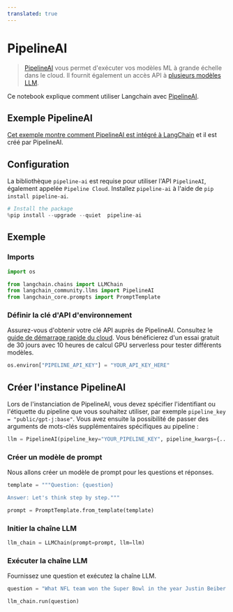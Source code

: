 ```yaml
---
translated: true
---
```


# PipelineAI

>[PipelineAI](https://pipeline.ai) vous permet d'exécuter vos modèles ML à grande échelle dans le cloud. Il fournit également un accès API à [plusieurs modèles LLM](https://pipeline.ai).

Ce notebook explique comment utiliser Langchain avec [PipelineAI](https://docs.pipeline.ai/docs).

## Exemple PipelineAI

[Cet exemple montre comment PipelineAI est intégré à LangChain](https://docs.pipeline.ai/docs/langchain) et il est créé par PipelineAI.

## Configuration

La bibliothèque `pipeline-ai` est requise pour utiliser l'API `PipelineAI`, également appelée `Pipeline Cloud`. Installez `pipeline-ai` à l'aide de `pip install pipeline-ai`.

```python
# Install the package
%pip install --upgrade --quiet  pipeline-ai
```

## Exemple

### Imports

```python
import os

from langchain.chains import LLMChain
from langchain_community.llms import PipelineAI
from langchain_core.prompts import PromptTemplate
```

### Définir la clé d'API d'environnement

Assurez-vous d'obtenir votre clé API auprès de PipelineAI. Consultez le [guide de démarrage rapide du cloud](https://docs.pipeline.ai/docs/cloud-quickstart). Vous bénéficierez d'un essai gratuit de 30 jours avec 10 heures de calcul GPU serverless pour tester différents modèles.

```python
os.environ["PIPELINE_API_KEY"] = "YOUR_API_KEY_HERE"
```

## Créer l'instance PipelineAI

Lors de l'instanciation de PipelineAI, vous devez spécifier l'identifiant ou l'étiquette du pipeline que vous souhaitez utiliser, par exemple `pipeline_key = "public/gpt-j:base"`. Vous avez ensuite la possibilité de passer des arguments de mots-clés supplémentaires spécifiques au pipeline :

```python
llm = PipelineAI(pipeline_key="YOUR_PIPELINE_KEY", pipeline_kwargs={...})
```

### Créer un modèle de prompt

Nous allons créer un modèle de prompt pour les questions et réponses.

```python
template = """Question: {question}

Answer: Let's think step by step."""

prompt = PromptTemplate.from_template(template)
```

### Initier la chaîne LLM

```python
llm_chain = LLMChain(prompt=prompt, llm=llm)
```

### Exécuter la chaîne LLM

Fournissez une question et exécutez la chaîne LLM.

```python
question = "What NFL team won the Super Bowl in the year Justin Beiber was born?"

llm_chain.run(question)
```
